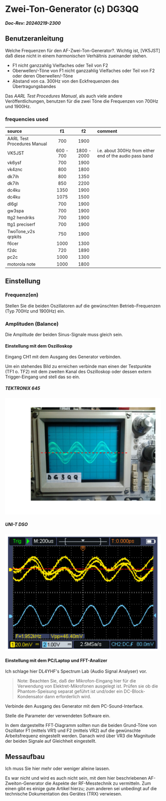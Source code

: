 # Zwei-Ton-Generator (c) DG3QQ

#####  Doc-Rev: 20240219-2300

## Benutzeranleitung

Welche Frequenzen für den AF-Zwei-Ton-Generator?. Wichtig ist, [VK5JST] daß diese nicht in einem *harmonischen* Verhältnis zueinander stehen.

+ F1 nicht ganzzahlig Vielfaches oder Teil von F2
+ Oberwellen/-Töne von F1 nicht ganzzahlig Vielfaches oder Teil von F2 oder deren Oberwellen/-Töne
+ Abstand von ca. 300Hz von den Eckfrequenzen des Übertragungsbandes

Das *AARL Test Procedures Manual*, als auch viele andere Veröffentlichungen, benutzen für die zwei Töne die Frequenzen von 700Hz und 1900Hz.


### frequencies used
| source | f1 | f2 | comment |
| :--- | :---: |  :---: |  :--- |
| AARL Test Procedures Manual | 700 | 1900 | |
| VK5JST | 600 - 700 | 1800 - 2000 |  i.e. about 300Hz from either end of the audio pass band |
| vk6ysf |   700 | 1900 | |
| vk4znc |   800 | 1800 | |
| dk7ih  |   800 | 1350 | |
| dk7ih  |   850 | 2200 | |
| dc4ku  | 1350 | 1900 | |
| dc4ku  | 1075 | 1500 | |
| dl6gl  |  700 | 1900 | |
| gw3spa |  700 | 1900 | |
| ttg2 hendriks | 700 | 1900 | |
| ttg1 preciserf | 700 | 1900 | |
| TwoTone_v2s qrpkits |  750 | 1900 | |
| f6cer  | 1000 | 1300 | |
| f2dc   |  720 | 1890 | |
| pc2c   | 1000 | 1300 | |
| motorola note | 1000 | 1800 | |

## Einstellung
### Frequenz(en)
Stellen Sie die beiden Oszillatoren auf die gewünschten Betrieb-Frequenzen (Typ 700Hz und 1900Hz) ein.

### Amplituden (Balance)

Die Amplitude der beiden Sinus-Signale muss gleich sein.

#### Einstellung mit dem Oszilloskop

Eingang CH1 mit dem Ausgang des Generator verbinden.

Um ein stehendes Bild zu erreichen verbinde man einen der Testpunkte (TF1 o. TF2) mit dem zweiten Kanal des Oszilloskop oder dessen extern Trigger-Eingang und stell das so ein.

##### TEKTRONIX 645 
![analog scope](asset/amplitude_adjust.svg "width=20%")
##### UNI-T DSO 
![DSO](asset/amplitude_adjust_dso.svg "width=20%") 

#### Einstellung mit dem PC/Laptop und FFT-Analizer

Ich schlage hier DL4YHF's Spectrum Lab (Audio Signal Analyser) vor.

>Note: Beachten Sie, daß der Mikrofon-Eingang hier für die Verwendung von Elektret-Mikrofonen ausgelegt ist. Prüfen sie ob die Phantom-Speisung separat geführt ist und/oder ein DC-Block-Kondensator dann erforderlich wird.

Verbinde den Ausgang des Generator mit dem PC-Sound-Interface.

Stelle die Parameter der verwendeten Software ein.

In dem dargestellte FFT-Diagramm sollten nun die beiden Grund-Töne von Oszillator F1 (mittels VR1) und F2 (mittels VR2) auf die gewünschte Arbeitsfrequenz eingestellt werden. Danach wird über VR3 die Magnitude der beiden Signale auf Gleichheit eingestellt.

## Messaufbau 
Ich muss Sie hier mehr oder weniger alleine lassen. 

Es war nicht und wird es auch nicht sein, mit dem hier beschriebenen AF-Zweiton-Generator die Aspekte der RF-Messtechnik zu vermitteln.
Zum einen gibt es einige gute Artikel hierzu; zum anderen sei unbedingt auf die technische Dokumentation des Gerätes (TRX) verwiesen.


